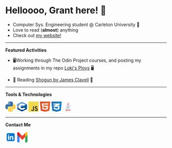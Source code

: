 # Helloooo, Grant here! 👋

- Computer Sys. Engineering student @ Carleton University 🍁
- Love to read (**almost**) anything
- Check out [my website!](https://gachuzia.github.io/portfolio-website/)

---

**Featured Activities**

- 🖥️Working through The Odin Project courses, and posting my assignments in my repo [Loki's Ploys](https://gachuzia.github.io/loki-ploys) 🖥️

- 📖 Reading [Shogun by James Clavell](https://en.wikipedia.org/wiki/Sh%C5%8Dgun_(novel)) 📖

---

**Tools & Technologies**  

<div>
    <img height="32" width="32" src="media/python.svg"/>  
    <img height="32" width="32" src="media/c.svg"/>
    <img height="32" width="32" src="media/javascript.svg"/>
    <img height="32" width="32" src="media/html5.svg"/>
    <img height="32" width="32" src="media/css3.svg"/>
    <img height="32" width="32" src="media/java.svg"/>
</div>

---

**Contact Me**

[<img src="media\linkedin icon.svg" width="33" height="33">](https://www.linkedin.com/in/grant-achuzia-8259251b8/)
[<img src="media\Gmail icon.svg" width="32" height="32">](mailto:achuziaduby@gmail.com)

<!---
GAchuzia/GAchuzia is a ✨ special ✨ repository because its `README.md` (this file) appears on your GitHub profile.
You can click the Preview link to take a look at your changes.
--->
